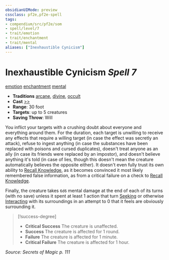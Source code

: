 ```yaml
---
obsidianUIMode: preview
cssclass: pf2e,pf2e-spell
tags:
- compendium/src/pf2e/som
- spell/level/7
- trait/emotion
- trait/enchantment
- trait/mental
aliases: ["Inexhaustible Cynicism"]
---
```

# Inexhaustible Cynicism *Spell 7*   
[emotion](emotion.md "Emotion Effect Trait")  [enchantment](enchantment.md "Enchantment School Trait")  [mental](mental.md "Mental Effect Trait")  

- **Traditions** [arcane](arcane.md "Arcane Tradition Trait"), [divine](divine.md "Divine Tradition Trait"), [occult](occult.md "Occult Tradition Trait")
- **Cast** [>>](chapter-9-playing-the-game.md#Actions "Two-Action") 
- **Range**: 30 foot
- **Targets**: up to 5 creatures
- **Saving Throw**: Will

You inflict your targets with a crushing doubt about everyone and everything around them. For the duration, each target is unwilling to receive any effects that require a willing target (in case the effect was secretly an attack), refuse to ingest anything (in case the substances have been replaced with poisons and cursed duplicates), doesn't treat anyone as an ally (in case its friends were replaced by an impostor), and doesn't believe anything it's told (in case of lies, though this doesn't mean the creature automatically believes the opposite either). It doesn't even fully trust its own ability to [Recall Knowledge](recall-knowledge.md), as it becomes convinced it most likely remembered false information, as from a critical failure on a check to [Recall Knowledge](recall-knowledge.md).

Finally, the creature takes `6d6` mental damage at the end of each of its turns (with no save) unless it spent at least 1 action that turn [Seeking](seek.md) or otherwise [Interacting](interact.md) with its surroundings in an attempt to 0 that it feels are obviously surrounding it.

> [!success-degree] 
> - **Critical Success** The creature is unaffected.
> - **Success** The creature is affected for 1 round.
> - **Failure** The creature is affected for 1 minute.
> - **Critical Failure** The creature is affected for 1 hour.

*Source: Secrets of Magic p. 111*